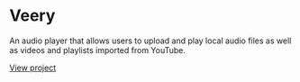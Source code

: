# Veery

An audio player that allows users to upload and play local audio files as well as videos and playlists imported from YouTube.

[View project](https://andriuskv.github.io/veery)

